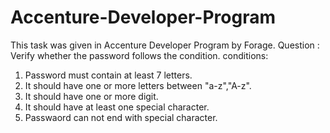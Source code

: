 # Accenture-Developer-Program
This task was given in Accenture Developer Program by Forage.
Question :
Verify whether the password follows the condition.
conditions:
1. Password must contain at least 7 letters.
2. It should have one or more letters between "a-z","A-z".
3. It should have one or more digit.
4. It should have at least one special character.
5. Passwaord can not end with special character.
